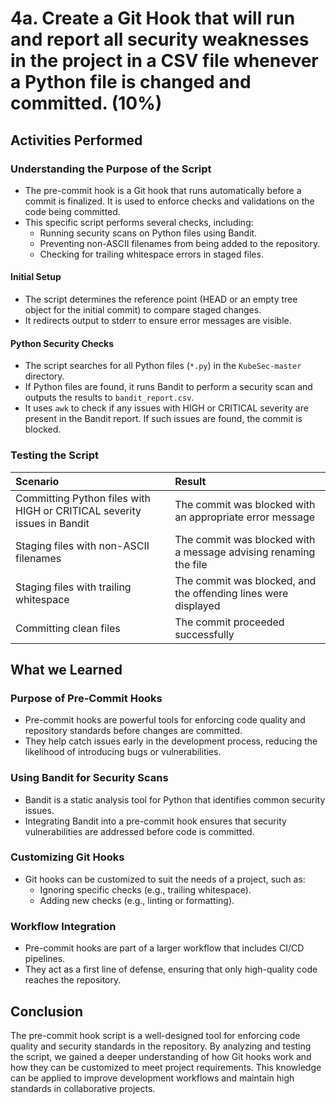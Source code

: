 # 4a. Create a Git Hook that will run and report all security weaknesses in the project in a CSV file whenever a Python file is changed and committed. (10%)

## Activities Performed

### Understanding the Purpose of the Script
- The pre-commit hook is a Git hook that runs automatically before a commit is finalized. It is used to enforce checks and validations on the code being committed.
- This specific script performs several checks, including:
  - Running security scans on Python files using Bandit.
  - Preventing non-ASCII filenames from being added to the repository.
  - Checking for trailing whitespace errors in staged files.

#### Initial Setup
- The script determines the reference point (HEAD or an empty tree object for the initial commit) to compare staged changes.
- It redirects output to stderr to ensure error messages are visible.

#### Python Security Checks
- The script searches for all Python files (`*.py`) in the `KubeSec-master` directory.
- If Python files are found, it runs Bandit to perform a security scan and outputs the results to `bandit_report.csv`.
- It uses `awk` to check if any issues with HIGH or CRITICAL severity are present in the Bandit report. If such issues are found, the commit is blocked.

### Testing the Script

| Scenario | Result |
|:---------|:-------|
| Committing Python files with HIGH or CRITICAL severity issues in Bandit | The commit was blocked with an appropriate error message |
| Staging files with non-ASCII filenames | The commit was blocked with a message advising renaming the file |
| Staging files with trailing whitespace | The commit was blocked, and the offending lines were displayed |
| Committing clean files | The commit proceeded successfully |

## What we Learned

### Purpose of Pre-Commit Hooks
- Pre-commit hooks are powerful tools for enforcing code quality and repository standards before changes are committed.
- They help catch issues early in the development process, reducing the likelihood of introducing bugs or vulnerabilities.

### Using Bandit for Security Scans
- Bandit is a static analysis tool for Python that identifies common security issues.
- Integrating Bandit into a pre-commit hook ensures that security vulnerabilities are addressed before code is committed.

### Customizing Git Hooks
- Git hooks can be customized to suit the needs of a project, such as:
  - Ignoring specific checks (e.g., trailing whitespace).
  - Adding new checks (e.g., linting or formatting).

### Workflow Integration
- Pre-commit hooks are part of a larger workflow that includes CI/CD pipelines.
- They act as a first line of defense, ensuring that only high-quality code reaches the repository.

## Conclusion
The pre-commit hook script is a well-designed tool for enforcing code quality and security standards in the repository. By analyzing and testing the script, we gained a deeper understanding of how Git hooks work and how they can be customized to meet project requirements. This knowledge can be applied to improve development workflows and maintain high standards in collaborative projects.

